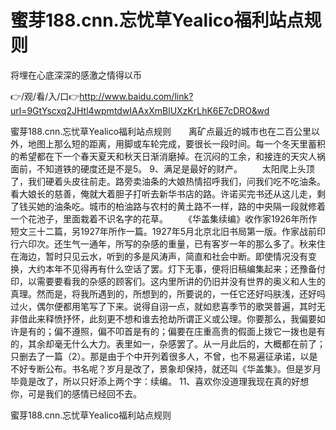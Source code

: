 # 蜜芽188.cnn.忘忧草Yealico福利站点规则
将埋在心底深深的感激之情得以币

👉/观/看/入/口👉http://www.baidu.com/link?url=9GtYscxq2JHtl4wpmtdwIAAxXmBlUXzKrLhK6E7cDRO&wd

蜜芽188.cnn.忘忧草Yealico福利站点规则　　离矿点最近的城市也在二百公里以外，地图上那么短的距离，用脚或车轮完成，要很长一段时间。每一个冬天里蓄积的希望都在下一个春天夏天和秋天日渐消磨掉。在沉闷的工余，和接连的天灾人祸面前，不知道铁的硬度还是不是5。
	9、满足是最好的财产。
　　太阳爬上头顶了，我们硬着头皮往前走。路旁卖油条的大娘热情招呼我们，问我们吃不吃油条。看大娘长的慈善，俺就大着胆子打听去新华书店的路。许诺买完书还从这儿走，剩了钱买她的油条吃。城市的柏油路与农村的黄土路不一样，路的中央隔一段就修着一个花池子，里面栽着不识名字的花草。
　　《华盖集续编》收作家1926年所作短文三十二篇，另1927年所作一篇。1927年5月北京北旧书局第一版。作家战前印行六印次。还生气一通年，所写的杂感的重量，已有客岁一年的那么多了。秋来住在海边，暂时只见云水，听到的多是风涛声，简直和社会中断。即使情况没有变换，大约本年不见得再有什么空话了罢。灯下无事，便将旧稿编集起来；还豫备付印，以需要要看我的杂感的顾客们。这内里所讲的仍旧并没有世界的奥义和人生的真理。然而是，将我所遇到的，所想到的，所要说的，一任它还好吗肤浅，还好吗过火，偶尔便都用笔写了下来。说得自诩一点，就如悲喜季节的歌哭普遍，其时无非借此来释愤抒怀，此刻更不想和谁去抢劫所谓正义或公理。你要那么，我偏要如许是有的；偏不遵照，偏不叩首是有的；偏要在庄重高贵的假面上拨它一拨也是有的，其余却毫无什么大力。表里如一，杂感罢了。从一月此后的，大概都在前了；只删去了一篇（2）。那是由于个中开列着很多人，不曾，也不易遍征承诺，以是不好专断公布。书名呢？岁月是改了，景象却保持，就还叫《华盖集》。但是岁月毕竟是改了，所以只好添上两个字：续编。
	11、喜欢你没道理我现在真的好想你，可是我们的感情已经回不去。

蜜芽188.cnn.忘忧草Yealico福利站点规则
